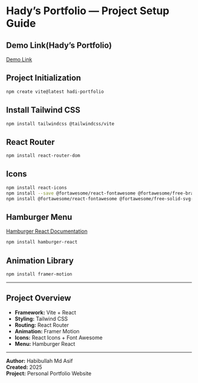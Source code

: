  # Hady’s Portfolio — Project Setup Guide

 ## Demo Link(Hady’s Portfolio)
[Demo Link]( https://hm-hady.netlify.app/)

## Project Initialization
```bash
npm create vite@latest hadi-portfolio
```

## Install Tailwind CSS
```bash
npm install tailwindcss @tailwindcss/vite
```

## React Router
```bash
npm install react-router-dom
```

## Icons
```bash
npm install react-icons
npm install --save @fortawesome/react-fontawesome @fortawesome/free-brands-svg-icons @fortawesome/fontawesome-svg-core
npm install @fortawesome/react-fontawesome @fortawesome/free-solid-svg-icons
```

## Hamburger Menu
[Hamburger React Documentation](https://hamburger-react.netlify.app/)
```bash
npm install hamburger-react
```

## Animation Library
```bash
npm install framer-motion
```

---

## Project Overview
- **Framework:** Vite + React  
- **Styling:** Tailwind CSS  
- **Routing:** React Router  
- **Animation:** Framer Motion  
- **Icons:** React Icons + Font Awesome  
- **Menu:** Hamburger React  

---

 **Author:** Habibullah Md Asif  
 **Created:** 2025  
**Project:** Personal Portfolio Website  
